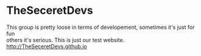 # TheSeceretDevs
This group is pretty loose in terms of developement, sometimes it's just for fun  
others it's serious. This is just our test website.
http://TheSeceretDevs.github.io